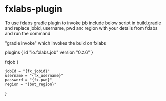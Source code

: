 
# fxlabs-plugin

 To use fxlabs gradle plugin to invoke job include below script in build.gradle and replace jobid, username, pwd and region with your details from fxlabs and run the command

 "gradle invoke" which invokes the build on fxlabs


plugins {
	id "io.fxlabs.job" version "0.2.6"
}



fxjob {

	jobId = "{fx_jobid}"
	username = "{fx_username}"
	password = "{fx-pwd}"
	region = "{bot_region}"


}